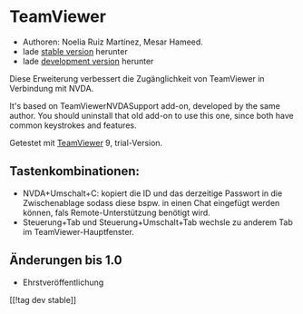 # TeamViewer #

*	Authoren: Noelia Ruiz Martínez, Mesar Hameed.
*	lade [stable version][1] herunter
*	lade [development version][2] herunter

Diese Erweiterung verbessert die Zugänglichkeit von TeamViewer in Verbindung
mit NVDA.

It's based on TeamViewerNVDASupport add-on, developed by the same
author. You should uninstall that old add-on to use this one, since both
have common keystrokes and features.

Getestet mit [TeamViewer][3] 9, trial-Version.

## Tastenkombinationen: ##

*	NVDA+Umschalt+C: kopiert die ID und das derzeitige Passwort in die
  Zwischenablage sodass diese bspw. in einen Chat eingefügt werden können,
  fals Remote-Unterstützung benötigt wird.
*	Steuerung+Tab und Steuerung+Umschalt+Tab wechsle zu anderem Tab im
  TeamViewer-Hauptfenster.

## Änderungen bis 1.0 ##
*	 Ehrstveröffentlichung

[[!tag dev stable]]

[1]: http://addons.nvda-project.org/files/get.php?file=tv

[2]: http://addons.nvda-project.org/files/get.php?file=tv-dev

[3]: http://www.teamviewer.com
